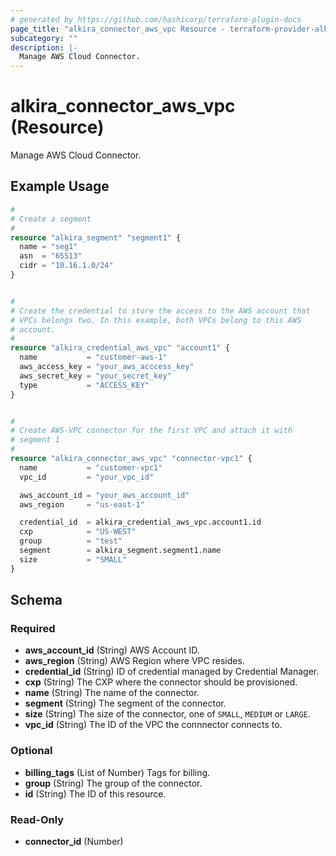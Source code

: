 ```yaml
---
# generated by https://github.com/hashicorp/terraform-plugin-docs
page_title: "alkira_connector_aws_vpc Resource - terraform-provider-alkira"
subcategory: ""
description: |-
  Manage AWS Cloud Connector.
---
```


# alkira_connector_aws_vpc (Resource)

Manage AWS Cloud Connector.

## Example Usage

```terraform
#
# Create a segment
#
resource "alkira_segment" "segment1" {
  name = "seg1"
  asn  = "65513"
  cidr = "10.16.1.0/24"
}


#
# Create the credential to store the access to the AWS account that
# VPCs belongs two. In this example, both VPCs belong to this AWS
# account.
#
resource "alkira_credential_aws_vpc" "account1" {
  name           = "customer-aws-1"
  aws_access_key = "your_aws_acccess_key"
  aws_secret_key = "your_secret_key"
  type           = "ACCESS_KEY"
}


#
# Create AWS-VPC connector for the first VPC and attach it with
# segment 1
#
resource "alkira_connector_aws_vpc" "connector-vpc1" {
  name           = "customer-vpc1"
  vpc_id         = "your_vpc_id"

  aws_account_id = "your_aws_account_id"
  aws_region     = "us-east-1"

  credential_id  = alkira_credential_aws_vpc.account1.id
  cxp            = "US-WEST"
  group          = "test"
  segment        = alkira_segment.segment1.name
  size           = "SMALL"
}
```

<!-- schema generated by tfplugindocs -->
## Schema

### Required

- **aws_account_id** (String) AWS Account ID.
- **aws_region** (String) AWS Region where VPC resides.
- **credential_id** (String) ID of credential managed by Credential Manager.
- **cxp** (String) The CXP where the connector should be provisioned.
- **name** (String) The name of the connector.
- **segment** (String) The segment of the connector.
- **size** (String) The size of the connector, one of `SMALL`, `MEDIUM` or `LARGE`.
- **vpc_id** (String) The ID of the VPC the connnector connects to.

### Optional

- **billing_tags** (List of Number) Tags for billing.
- **group** (String) The group of the connector.
- **id** (String) The ID of this resource.

### Read-Only

- **connector_id** (Number)


